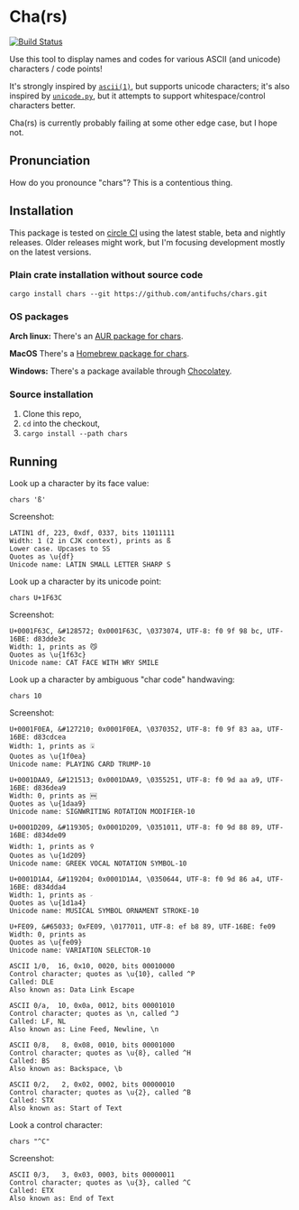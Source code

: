 # Cha(rs)
[![Build Status](https://travis-ci.org/antifuchs/chars.svg?branch=master)](https://travis-ci.org/antifuchs/chars)

Use this tool to display names and codes for various ASCII (and
unicode) characters / code points!

It's strongly inspired by
[`ascii(1)`](http://www.catb.org/esr/ascii/), but supports unicode
characters; it's also inspired by
[`unicode.py`](http://kassiopeia.juls.savba.sk/~garabik/software/unicode/),
but it attempts to support whitespace/control characters better.

Cha(rs) is currently probably failing at some other edge case, but I
hope not.

## Pronunciation

How do you pronounce "chars"? This is a contentious thing.

## Installation

This package is tested on [circle
CI](https://circleci.com/gh/antifuchs/chars/tree/master) using the
latest stable, beta and nightly releases. Older releases might work,
but I'm focusing development mostly on the latest versions.

### Plain crate installation without source code

`cargo install chars --git https://github.com/antifuchs/chars.git`

### OS packages

**Arch linux:** There's an [AUR package for chars](https://aur.archlinux.org/packages/chars/).

**MacOS** There's a [Homebrew package for chars](https://formulae.brew.sh/formula/chars#default).

**Windows:** There's a package available through [Chocolatey](https://chocolatey.org/packages/chars).

### Source installation
1. Clone this repo,
2. `cd` into the checkout,
3. `cargo install --path chars`

## Running

Look up a character by its face value:

`chars 'ß'`

Screenshot:
```
LATIN1 df, 223, 0xdf, 0337, bits 11011111
Width: 1 (2 in CJK context), prints as ß
Lower case. Upcases to SS
Quotes as \u{df}
Unicode name: LATIN SMALL LETTER SHARP S
```

Look up a character by its unicode point:

`chars U+1F63C`

Screenshot:
```
U+0001F63C, &#128572; 0x0001F63C, \0373074, UTF-8: f0 9f 98 bc, UTF-16BE: d83dde3c
Width: 1, prints as 😼
Quotes as \u{1f63c}
Unicode name: CAT FACE WITH WRY SMILE
```

Look up a character by ambiguous "char code" handwaving:

`chars 10`

Screenshot:
```
U+0001F0EA, &#127210; 0x0001F0EA, \0370352, UTF-8: f0 9f 83 aa, UTF-16BE: d83cdcea
Width: 1, prints as 🃪
Quotes as \u{1f0ea}
Unicode name: PLAYING CARD TRUMP-10

U+0001DAA9, &#121513; 0x0001DAA9, \0355251, UTF-8: f0 9d aa a9, UTF-16BE: d836dea9
Width: 0, prints as 𝪩
Quotes as \u{1daa9}
Unicode name: SIGNWRITING ROTATION MODIFIER-10

U+0001D209, &#119305; 0x0001D209, \0351011, UTF-8: f0 9d 88 89, UTF-16BE: d834de09
Width: 1, prints as 𝈉
Quotes as \u{1d209}
Unicode name: GREEK VOCAL NOTATION SYMBOL-10

U+0001D1A4, &#119204; 0x0001D1A4, \0350644, UTF-8: f0 9d 86 a4, UTF-16BE: d834dda4
Width: 1, prints as 𝆤
Quotes as \u{1d1a4}
Unicode name: MUSICAL SYMBOL ORNAMENT STROKE-10

U+FE09, &#65033; 0xFE09, \0177011, UTF-8: ef b8 89, UTF-16BE: fe09
Width: 0, prints as ︉
Quotes as \u{fe09}
Unicode name: VARIATION SELECTOR-10

ASCII 1/0,  16, 0x10, 0020, bits 00010000
Control character; quotes as \u{10}, called ^P
Called: DLE
Also known as: Data Link Escape

ASCII 0/a,  10, 0x0a, 0012, bits 00001010
Control character; quotes as \n, called ^J
Called: LF, NL
Also known as: Line Feed, Newline, \n

ASCII 0/8,   8, 0x08, 0010, bits 00001000
Control character; quotes as \u{8}, called ^H
Called: BS
Also known as: Backspace, \b

ASCII 0/2,   2, 0x02, 0002, bits 00000010
Control character; quotes as \u{2}, called ^B
Called: STX
Also known as: Start of Text
```

Look a control character:

`chars "^C"`

Screenshot:
```
ASCII 0/3,   3, 0x03, 0003, bits 00000011
Control character; quotes as \u{3}, called ^C
Called: ETX
Also known as: End of Text
```
